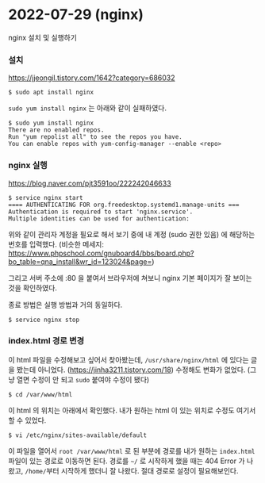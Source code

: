 # 2022-07-29 (nginx)

nginx 설치 및 실행하기

### 설치

https://jjeongil.tistory.com/1642?category=686032

```shell
$ sudo apt install nginx
```

`sudo yum install nginx` 는 아래와 같이 실패하였다.

```shell
$ sudo yum install nginx
There are no enabled repos.
Run "yum repolist all" to see the repos you have.
You can enable repos with yum-config-manager --enable <repo>
```

### nginx 실행

https://blog.naver.com/pjt3591oo/222242046633

```shell
$ service nginx start
==== AUTHENTICATING FOR org.freedesktop.systemd1.manage-units ===
Authentication is required to start 'nginx.service'.
Multiple identities can be used for authentication:
```

위와 같이 관리자 계정을 필요로 해서 보기 중에 내 계정 (sudo 권한 있음) 에 해당하는 번호를 입력했다. (비슷한 메세지: https://www.phpschool.com/gnuboard4/bbs/board.php?bo_table=qna_install&wr_id=123024&page=)

그리고 서버 주소에 :80 을 붙여서 브라우저에 쳐보니 nginx 기본 페이지가 잘 보이는 것을 확인하였다.

종료 방법은 실행 방법과 거의 동일하다.

```shell
$ service nginx stop
```



### index.html 경로 변경

이 html 파일을 수정해보고 싶어서 찾아봤는데, `/usr/share/nginx/html` 에 있다는 글을 봤는데 아니었다. (https://jinha3211.tistory.com/18) 수정해도 변화가 없었다. (그냥 열면 수정이 안 되고 `sudo` 붙여야 수정이 됐다)

```shell
$ cd /var/www/html
```

이 html 의 위치는 아래에서 확인했다. 내가 원하는 html 이 있는 위치로 수정도 여기서 할 수 있었다.

```shell
$ vi /etc/nginx/sites-available/default
```

이 파일을 열어서 `root /var/www/html` 로 된 부분에 경로를 내가 원하는 `index.html` 파일이 있는 경로로 이동하면 된다. 경로를 `~/` 로 시작하게 했을 때는 404 Error 가 나왔고, `/home/`부터 시작하게 했더니 잘 나왔다. 절대 경로로 설정이 필요해보인다.

